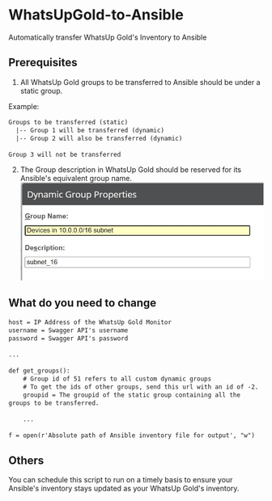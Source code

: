 # WhatsUpGold-to-Ansible
Automatically transfer WhatsUp Gold's Inventory to Ansible
## Prerequisites
1. All WhatsUp Gold groups to be transferred to Ansible should be under a static group.

Example:
```
Groups to be transferred (static)
  |-- Group 1 will be transferred (dynamic)
  |-- Group 2 will also be transferred (dynamic)

Group 3 will not be transferred
```
2. The Group description in WhatsUp Gold should be reserved for its Ansible's equivalent group name. 
![WhatsUp Gold Group Description](https://github.com/kahhong/WhatsUpGold-to-Ansible/blob/main/Capture.JPG?raw=true)
## What do you need to change
```
host = IP Address of the WhatsUp Gold Monitor
username = Swagger API's username
password = Swagger API's password

...

def get_groups():
    # Group id of 51 refers to all custom dynamic groups
    # To get the ids of other groups, send this url with an id of -2.
    groupid = The groupid of the static group containing all the groups to be transferred.
    
    ...
    
f = open(r'Absolute path of Ansible inventory file for output', "w")
```

## Others
You can schedule this script to run on a timely basis to ensure your Ansible's inventory stays updated as your WhatsUp Gold's inventory.

